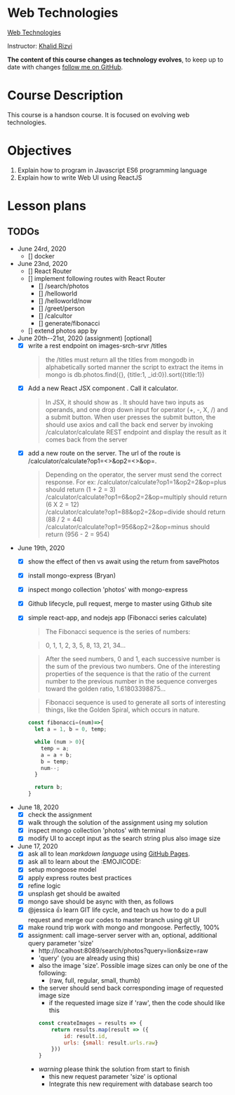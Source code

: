# Web Technologies
[Web Technologies](https://github.com/krizvi/lessons)

Instructor: [Khalid Rizvi](https://github.com/krizvi)

**The content of this course changes as technology evolves**, to keep up to date with changes [follow me on GitHub](https://github.com/krizvi).

# Course Description

This course is a handson course. It is focused on evolving web technologies. 

# Objectives

1. Explain how to program in Javascript ES6 programming language
2. Explain how to write Web UI using ReactJS

# Lesson plans

## TODOs
- June 24rd, 2020
    - [] docker
- June 23nd, 2020
    - [] React Router
    - [] implement following routes with React Router
      - [] /search/photos
      - [] /helloworld
      - [] /helloworld/now
      - [] /greet/person
      - [] /calcultor
      - [] generate/fibonacci
    - [] extend photos app by 
- June 20th--21st, 2020 (assignment) [optional]
    - [x] write a rest endpoint on images-srch-srvr /titles
      > the /titles must return all the titles from mongodb in alphabetically sorted manner
      > the script to extract the items in mongo is 
      > db.photos.find({}, {title:1, _id:0}).sort({title:1}) 
    - [x] Add a new React JSX component <Calculator/>. Call it calculator. 
         > In JSX, it should show as <Calculator/>. 
         It should have two inputs as operands, and one drop down input for operator (+, -, X, /) 
         and a submit button. When user presses the submit button, the <ImagesSrchApp> should
         use axios and call the back end server by invoking /calculator/calculate REST endpoint 
         and display the result as it comes back from the server
    - [x] add a new route on the server. The url of the route is /calculator/calculate?op1=<>&op2=<>&op=. 
         > Depending on the operator, the server must send the correct response. 
         For ex: 
         /calculator/calculate?op1=1&op2=2&op=plus should return (1 + 2 = 3)                                                           
         /calculator/calculate?op1=6&op2=2&op=multiply should return (6 X 2 = 12)                                                           
         /calculator/calculate?op1=88&op2=2&op=divide should return (88 / 2 = 44)                                                           
         /calculator/calculate?op1=956&op2=2&op=minus should return (956 - 2 = 954)                                                           
- June 19th, 2020
    - [x] show the effect of then vs await using the return from savePhotos
    - [x] install mongo-express (Bryan)
    - [x] inspect mongo collection 'photos' with mongo-express
    - [x] Github lifecycle, pull request, merge to master using Github site
    - [x] simple react-app, and nodejs app (Fibonacci series calculate)
      > The Fibonacci sequence is the series of numbers:
        
      > 0, 1, 1, 2, 3, 5, 8, 13, 21, 34…
        
      > After the seed numbers, 0 and 1, each successive number is the 
        sum of the previous two numbers. One of the interesting properties 
        of the sequence is that the ratio of the current number to the previous 
        number in the sequence converges toward the golden ratio, 1.61803398875…
        
      > Fibonacci sequence is used to generate all sorts of interesting things, 
        like the Golden Spiral, which occurs in nature.
      ```javascript
      const fibonacci=(num)=>{
        let a = 1, b = 0, temp;
      
        while (num > 0){
          temp = a;
          a = a + b;
          b = temp;
          num--;
        }
      
        return b;
      }
      ```
- June 18, 2020
    - [x] check the assignment
    - [x] walk through the solution of the assignment using my solution
    - [x] inspect mongo collection 'photos' with terminal
    - [x] modify UI to accept input as the search string plus also image size
- June 17, 2020
    - [x] ask all to lean _markdown language_ using [GitHub Pages](https://help.github.com/en/github/writing-on-github/basic-writing-and-formatting-syntax).
    - [x] ask all to learn about the :EMOJICODE:
    - [X] setup mongoose model
    - [X] apply express routes best practices
    - [x] refine logic
    - [x] unsplash get should be awaited
    - [x] mongo save should be async with then, as follows
    - [x] @jessica :+1: learn GIT life cycle, and teach us how to do a pull request and merge our codes to master branch using git UI
    - [x] make round trip work with mongo and mongoose. Perfectly, 100%
    - [x] assignment: call image-server server with an, optional, additional query parameter 'size'
        - http://localhost:8089/search/photos?query=lion&size=raw 
        - 'query' (you are already using this)
        - also the image 'size'. Possible image sizes can only be one of the following:
            - (raw, full, regular, small, thumb)
        - the server should send back corresponding image of requested image size
            - if the requested image size if 'raw', then the code should like this 
            ```javascript
            const createImages = results => {
                return results.map(result => ({
                    id: result.id,
                    urls: {small: result.urls.raw}
                }))
            }
            ```
        - _warning_ please think the solution from start to finish
            - this new request parameter 'size' is optional
            - Integrate this new requirement with database search too
